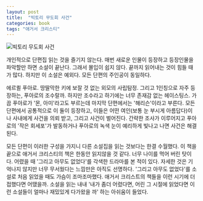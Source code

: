 ```yaml
---
layout: post
title:  "빅토리 무도회 사건"
categories: book
tags: "애거서 크리스티"
---
```

![빅토리 무도회 사건](http://image.kyobobook.co.kr/images/book/xlarge/732/x9788960171732.jpg)

개인적으로 단편집 읽는 것을 즐기지 않는다. 매번 새로운 인물이 등장하고 등장인물을 파악할만 하면 소설이 끝난다. 그래서 몰입이 쉽지 않다. 끝까지 읽어내는 것이 힘들 때가 많다. 하지만 이 소설은 예외다. 모든 단편의 주인공이 동일하다.

에르퀼 푸아로. 땅딸막한 키에 보잘 것 없는 외모의 사립탐정. 그리고 1인칭으로 자주 등장하는, 푸아로의 조수랄까. 하지만 조수라고 하기에는 너무 존재감 없는 헤이스팅스. 가끔 푸아로가 '몬, 아미'라고도 부르는데 마지막 단편에서는 '해리슨'이라고 부른다. 모든 단편에서 공통적으로 이 둘이 등장하고, 이들은 어떤 여인(보통 눈 부시게 아름답다)이나 사내에게 사건을 의뢰 받고, 그리고 사건이 벌어진다. 간략한 조사가 이루어지고 푸아로의 '작은 회세포'가 발동하거나 푸아로의 녹색 눈이 예리하게 빛나고 나면 사건은 해결된다.

모든 단편이 이러한 구성을 가지니 다른 소설집을 읽는 것보다는 한결 수월했다. 이 책을 끝으로 애거서 크리스티의 책은 한동안 읽지않을 것 같다. 너무 나이를 먹어 버린 탓이다. 어렸을 때 '그리고 아무도 없었다'를 각색한 드라마를 본 적이 있다. 자세한 것은 기억나지 않지만 너무 무서웠다는 느낌만은 아직도 선명하다. '그리고 아무도 없었다'를 소설로 처음 읽었을 때도 가슴이 조마조마했다. 애거서 크리스트의 책들을 이런 시기에 더 접했다면 어땠을까. 소설을 읽는 내내 '내가 좀더 어렸다면, 어린 그 시절에 읽었다면 이런 소설들이 얼마나 재밌있게 다가왔을 까' 하는 아쉬움이 들었다. 
